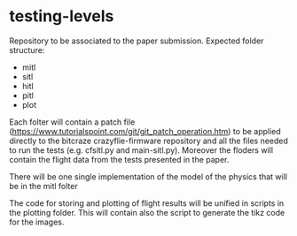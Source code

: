 # testing-levels

Repository to be associated to the paper submission. 
Expected folder structure:
 * mitl
 * sitl
 * hitl
 * pitl
 * plot

Each folter will contain a patch file (https://www.tutorialspoint.com/git/git_patch_operation.htm) to be applied directly to the bitcraze crazyflie-firmware repository and all the files needed to run the tests (e.g. cfsitl.py and main-sitl.py). Moreover the floders will contain the flight data from the tests presented in the paper.

There will be one single implementation of the model of the physics that will be in the mitl folter

The code for storing and plotting of flight results will be unified in scripts in the plotting folder. This will contain also the script to generate the tikz code for the images.
